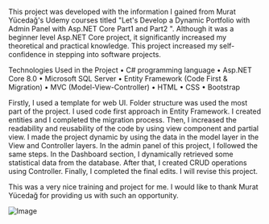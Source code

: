 This project was developed with the information I gained from Murat Yücedağ's Udemy courses titled "Let's Develop a Dynamic Portfolio with Admin Panel with Asp.NET Core Part1 and Part2 ". 
Although it was a beginner level Asp.NET Core project, it significantly increased my theoretical and practical knowledge. This project increased my self-confidence in stepping into software projects. 

Technologies Used in the Project 
•	C# programming language 
•	Asp.NET Core 8.0
•	Microsoft SQL Server 
•	Entity Framework (Code First & Migration)
•	MVC (Model-View-Controller)
•	HTML
•	CSS 
•	Bootstrap

Firstly, I used a template for web UI. Folder structure was used the most part of the project.  I used code first approach in Entity Framework. I created entities and I completed the migration process. Then, I increased the readability and reusability of the code by using view component and partial view. I made the project dynamic by using the data in the model layer in the View and Controller layers. In the admin panel of this project, I followed the same steps. In the Dashboard section, I dynamically retrieved some statistical data from the database. After that, I created CRUD operations using Controller. Finally, I completed the final edits. I will revise this project. 

This was a very nice training and project for me. I would like to thank Murat Yücedağ for providing us with such an opportunity. 




![Image](https://github.com/user-attachments/assets/09d0dfd1-8987-48d7-bbe1-d0812b57899d)
